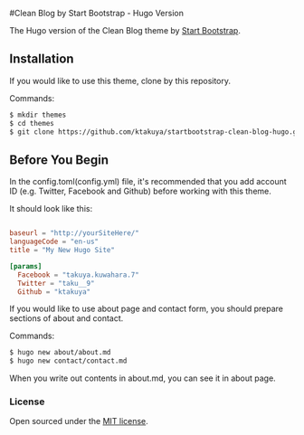 #Clean Blog by Start Bootstrap - Hugo Version

The Hugo version of the Clean Blog theme by [Start Bootstrap](http://startbootstrap.com/).

## Installation

If you would like to use this theme, clone by this repository.  

Commands:

```sh
$ mkdir themes
$ cd themes
$ git clone https://github.com/ktakuya/startbootstrap-clean-blog-hugo.git themes
```

## Before You Begin

In the config.toml(config.yml) file, it's recommended that you add account ID (e.g. Twitter, Facebook and Github) before working with this theme.  

It should look like this:  

```toml

baseurl = "http://yourSiteHere/"
languageCode = "en-us"
title = "My New Hugo Site"

[params]
  Facebook = "takuya.kuwahara.7"
  Twitter = "taku__9"
  Github = "ktakuya"
```

If you would like to use about page and contact form, you should prepare sections of about and contact.  

Commands:

```sh
$ hugo new about/about.md
$ hugo new contact/contact.md
```

When you write out contents in about.md, you can see it in about page.


### License

Open sourced under the [MIT license](https://github.com/ktakuya/startbootstrap-clean-blog-hugo/blob/master/LICENSE).
